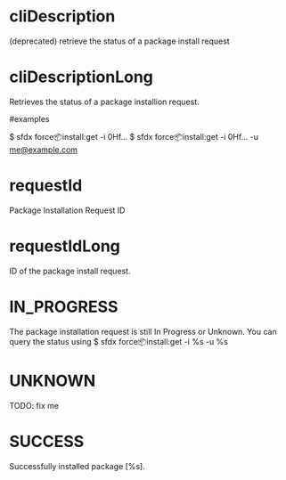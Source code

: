 # cliDescription

(deprecated) retrieve the status of a package install request

# cliDescriptionLong

Retrieves the status of a package installion request.

#examples

$ sfdx force:package:install:get -i 0Hf...
$ sfdx force:package:install:get -i 0Hf... -u me@example.com

# requestId

Package Installation Request ID

# requestIdLong

ID of the package install request.

# IN_PROGRESS

The package installation request is still In Progress or Unknown. You can query the status using
$ sfdx force:package:install:get -i %s -u %s

# UNKNOWN

TODO: fix me

# SUCCESS

Successfully installed package [%s].
